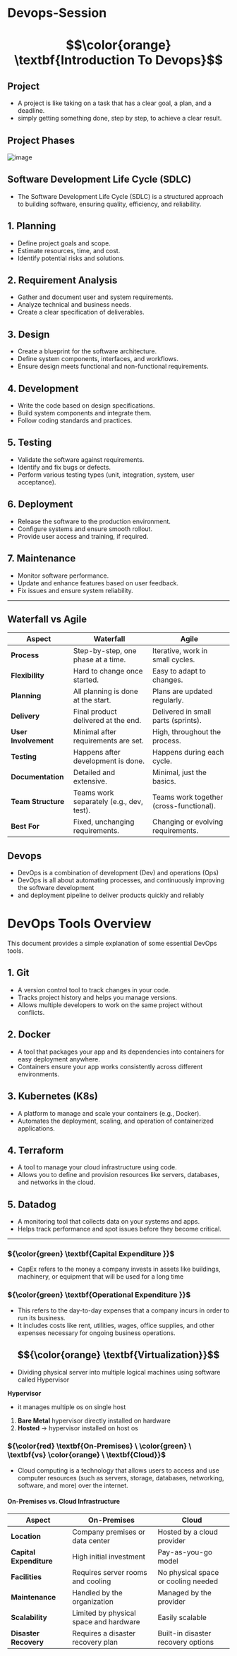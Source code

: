 # Devops-Session


# $$\color{orange} \textbf{Introduction To Devops}$$

## Project
- A project is like taking on a task that has a clear goal, a plan, and a deadline.
- simply getting something done, step by step, to achieve a clear result.
## Project Phases

![image](https://github.com/user-attachments/assets/05929b67-ee27-498c-9202-1782f9c2726f)



##  Software Development Life Cycle (SDLC)

- The Software Development Life Cycle (SDLC) is a structured approach to building software, ensuring quality, efficiency, and reliability. 

## 1. Planning
- Define project goals and scope.
- Estimate resources, time, and cost.
- Identify potential risks and solutions.

## 2. Requirement Analysis
- Gather and document user and system requirements.
- Analyze technical and business needs.
- Create a clear specification of deliverables.

## 3. Design
- Create a blueprint for the software architecture.
- Define system components, interfaces, and workflows.
- Ensure design meets functional and non-functional requirements.

## 4. Development
- Write the code based on design specifications.
- Build system components and integrate them.
- Follow coding standards and practices.

## 5. Testing
- Validate the software against requirements.
- Identify and fix bugs or defects.
- Perform various testing types (unit, integration, system, user acceptance).

## 6. Deployment
- Release the software to the production environment.
- Configure systems and ensure smooth rollout.
- Provide user access and training, if required.

## 7. Maintenance
- Monitor software performance.
- Update and enhance features based on user feedback.
- Fix issues and ensure system reliability.

---
## Waterfall vs Agile

| Aspect               | Waterfall                              | Agile                                   |
|----------------------|----------------------------------------|----------------------------------------|
| **Process**          | Step-by-step, one phase at a time.     | Iterative, work in small cycles.       |
| **Flexibility**      | Hard to change once started.           | Easy to adapt to changes.              |
| **Planning**         | All planning is done at the start.     | Plans are updated regularly.           |
| **Delivery**         | Final product delivered at the end.    | Delivered in small parts (sprints).    |
| **User Involvement** | Minimal after requirements are set.    | High, throughout the process.          |
| **Testing**          | Happens after development is done.     | Happens during each cycle.             |
| **Documentation**    | Detailed and extensive.                | Minimal, just the basics.              |
| **Team Structure**   | Teams work separately (e.g., dev, test). | Teams work together (cross-functional).|
| **Best For**         | Fixed, unchanging requirements.        | Changing or evolving requirements.     |


## Devops
- DevOps is a combination of development (Dev) and operations (Ops)
- DevOps is all about automating processes, and continuously improving the software development
- and deployment pipeline to deliver products quickly and reliably

# DevOps Tools Overview

This document provides a simple explanation of some essential DevOps tools.

## 1. Git
- A version control tool to track changes in your code.
- Tracks project history and helps you manage versions.
- Allows multiple developers to work on the same project without conflicts.

## 2. Docker
-  A tool that packages your app and its dependencies into containers for easy deployment anywhere.
- Containers ensure your app works consistently across different environments.

## 3. Kubernetes (K8s)
-  A platform to manage and scale your containers (e.g., Docker).
- Automates the deployment, scaling, and operation of containerized applications.

## 4. Terraform
-  A tool to manage your cloud infrastructure using code.
- Allows you to define and provision resources like servers, databases, and networks in the cloud.


## 5. Datadog
-  A monitoring tool that collects data on your systems and apps.
- Helps track performance and spot issues before they become critical.


---

### ${\color{green} \textbf{Capital Expenditure }}$
- CapEx refers to the money a company invests in assets like buildings, machinery, or equipment that will be used for a long time

### ${\color{green} \textbf{Operational Expenditure }}$
- This refers to the day-to-day expenses that a company incurs in order to run its business.
- It includes costs like rent, utilities, wages, office supplies, and other expenses necessary for ongoing business operations.



## $${\color{orange} \textbf{Virtualization}}$$
- Dividing physical server into multiple logical machines using software called Hypervisor

**Hypervisor**
- it manages multiple os on single host

1. **Bare Metal** hypervisor directly installed on hardware
2. **Hosted** -> hypervisor installed on host os


### ${\color{red} \textbf{On-Premises} \ \color{green} \ \textbf{vs} \color{orange} \ \textbf{Cloud}}$
- Cloud computing is a technology that allows users to access and use computer resources (such as servers, storage, databases, networking, software, and more) over the internet.

#### On-Premises vs. Cloud Infrastructure

| **Aspect**             | **On-Premises**                                                            | **Cloud**                                                                            |
|------------------------|----------------------------------------------------------------------------|--------------------------------------------------------------------------------------|
| **Location**           | Company premises or data center                                            | Hosted by a cloud provider                                                           |
| **Capital Expenditure**| High initial investment                                                    | Pay-as-you-go model                                                                  |
| **Facilities**         | Requires server rooms and cooling                                           | No physical space or cooling needed                                                  |
| **Maintenance**        | Handled by the organization                                                 | Managed by the provider                                                              |
| **Scalability**        | Limited by physical space and hardware                                      | Easily scalable                                                                      |
| **Disaster Recovery**  | Requires a disaster recovery plan                                           | Built-in disaster recovery options                                                   |



  









